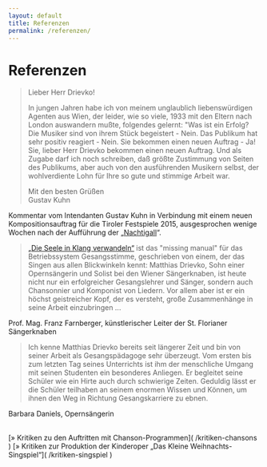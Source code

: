 ```yaml
---
layout: default
title: Referenzen
permalink: /referenzen/
---
```


Referenzen
==========

> Lieber Herr Drievko!
>
> In jungen Jahren habe ich von meinem unglaublich liebenswürdigen Agenten aus Wien,
> der leider, wie so viele, 1933 mit den Eltern nach London auswandern mußte,
> folgendes gelernt:
> "Was ist ein Erfolg? Die Musiker sind von ihrem Stück begeistert - Nein.
> Das Publikum hat sehr positiv reagiert - Nein. Sie bekommen einen neuen Auftrag - Ja!
> Sie, lieber Herr Drievko bekommen einen neuen Auftrag.
> Und als Zugabe darf ich noch schreiben, daß größte Zustimmung von Seiten des Publikums,
> aber auch von den ausführenden Musikern selbst, der wohlverdiente Lohn für
> Ihre so gute und stimmige Arbeit war.
>
> Mit den besten Grüßen  
> Gustav Kuhn

Kommentar vom Intendanten Gustav Kuhn in Verbindung mit
einem neuen Kompositionsauftrag für die Tiroler Festspiele 2015,
ausgesprochen wenige Wochen nach der Aufführung der „[Nachtigall](/werke)“.


> [„Die Seele in Klang verwandeln“][Lehrbuch] ist das "missing manual" für das Betriebssystem Gesangsstimme, geschrieben von einem, der das Singen aus allen Blickwinkeln kennt: Matthias Drievko, Sohn einer Opernsängerin und Solist bei den Wiener Sängerknaben, ist heute nicht nur ein erfolgreicher Gesangslehrer und Sänger, sondern auch Chansonnier und Komponist von Liedern. Vor allem aber ist er ein höchst geistreicher Kopf, der es versteht, große Zusammenhänge in seine Arbeit einzubringen ...

Prof. Mag. Franz Farnberger, künstlerischer Leiter der St. Florianer Sängerknaben

> Ich kenne Matthias Drievko bereits seit längerer Zeit und bin von seiner Arbeit als Gesangspädagoge sehr überzeugt. Vom ersten bis zum letzten Tag seines Unterrichts ist ihm der menschliche Umgang mit seinen Studenten ein besonderes Anliegen. Er begleitet seine Schüler wie ein Hirte auch durch schwierige Zeiten. Geduldig lässt er die Schüler teilhaben an seinem enormen Wissen und Können, um ihnen den Weg in Richtung Gesangskarriere zu ebnen.

Barbara Daniels, Opernsängerin

<br />
[» Kritiken zu den Auftritten mit Chanson-Programmen]( /kritiken-chansons )  
[» Kritiken zur Produktion der Kinderoper „Das Kleine Weihnachts-Singspiel“]( /kritiken-singspiel )


[Lehrbuch]: /veroeffentlichungen
